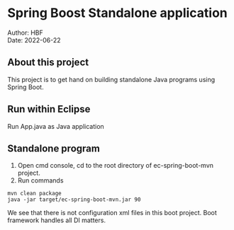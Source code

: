 # Spring Boost Standalone application 
Author: HBF  
Date: 2022-06-22

## About this project

This project is to get hand on building standalone Java programs using Spring Boot. 

## Run within Eclipse

Run App.java as Java application

## Standalone program

1. Open cmd console, cd to the root directory of ec-spring-boot-mvn project. 
2. Run commands

~~~
mvn clean package
java -jar target/ec-spring-boot-mvn.jar 90
~~~

We see that there is not configuration xml files in this boot project. Boot framework handles all DI matters. 

